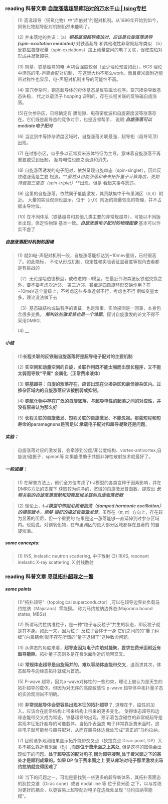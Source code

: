 ### reading 科普文章:[自旋涨落超导库珀对的万水千山 | Ising专栏](https://mp.weixin.qq.com/s/U77IC7lUFQY0l1cbVH94ug)
> (1) 高温超导（铜氧化物）中“库伯对”的配对机制。从1986年开始到如今，铜氧化物超导配对机制仍然未能明了。
>
> (2) 并未落地的共识：（a）**_铜基高温超导库珀对，应该是自旋涨落诱导(spin-excitation mediated)_** 对铁基超导
> 和其他磁性非常规超导类似 （b）反铁磁自旋张量（spin exciations）加上动量空间的电子关联，促使库珀对形成并凝聚超导。
>  
> (3) 铜基、铁基超导的电-声耦合强度较弱（至少理论预言如此），BCS 理论中漂亮的电-声耦合配对机制，
> 在这里大约不那么work。而且费米面附近能带对称性也显示，电-声配对机制主导的可能性不高。
>
>(4) 空穴参杂时，铜基超导体的母体基态是反铁磁长程序。空穴掺杂导致基态失稳，
> 代之以载流子 hopping 调制的、存在长程关联的反铁磁自旋涨落。
> 
>(5)在欠参杂区，已经确定有
> 赝能隙、电荷密度波和自旋密度波等涨落存在。它们既是超导态的竞争对手，也是近邻帮手，
> 说明 **_自旋涨落可以mediate电子配对_**
>  
>(6) 当达到中等掺杂浓度区域时，自旋涨落关联最强，超导相（超导穹顶）出现。
>
>(7) 在过掺杂区，似乎多以正常费米液体特征为主导，意味着自旋涨落不再重要或受到压制，
> 超导电性也随之衰退和消失。
>
>(8) 自旋涨落诱发的电子配对，依然呈现自旋单态（spin-singlet），因此反铁磁涨落是主要
> 根源。**_虽然从自旋涨落和未来拓扑量子计算角度，更期待自旋三重态（spin-triplet）_**出现，但是
> 看起来事与愿违。
>  
>(9) 这里的自旋涨落，依然属于低能激发，其贡献集中于布里渊区（$\pi$,$\pi$）附近。
> 大量的实验观测也显示，位于（$\pi$,0）附近的能量较高的物理，并不占据主导地位。
>
>(10) 在不同体系（铁基超导和其他几类主要的非常规超导），可能以不同版本出现，但定性物理
>基本一致。**_自旋涨落电子配对的物理图像_** 基本可以作实不虚了

##### 自旋涨落配对机制的困境
> (1) 就如电-声配对机制一般，自旋涨落能标达到~10mev量级，已经很高了。如此能标，
> 不论从形成机制、稳定性和实验表征显著度等视角去看都是有挑战的
>  
>（2）无论是哈伯德模型，或改进的t-J模型，在最近邻海森堡反铁磁交换之外，要不要考虑次近邻、
> 第三近邻、甚至是四自旋环形交换作用？在~10meV这个量级上，不考虑这些多重近邻不行，考虑也不行
> 例如变量太多，理论没法做下去
> 
>（3）基态磁结构或磁有序的表征，也是难事。实验探测是一回事，本身包含很多变换。
> **_解构这些激发普也是一个难题_**。探讨自旋激发的论文不得不采用DMRG.
>  
> (4) **__**

##### 小结
> (1)**长程关联的反铁磁自旋涨落将是超导电子配对的主要机制**
>  
> (2) **实空间和动量空间的自旋，关联作用既不能太强而出现长程序，又不能太弱而导致“平庸”**
> **金属化（正常费米液体）**
>  
> (3) **铜基超导：自旋的涨落存在，应该出现在欠掺杂区和最佳掺杂区内。过掺杂区域内的自旋涨落应该被削弱或抑制。**
>  
> (4) **铜氧化物中存在广泛的自旋涨落，与超导电性的起落之间的对应性，并没有原来认为那么好**
>  
> (5) **长程关联的自旋激发、短程关联的自旋激发、不能忽视。那些短程和短寿命的paramagnons是否足以**
> **承载电子配对和超导凝聚还是问题**。

##### 实验：
> 自旋涨落对应的激发普，会牵涉到公度/非公度结构、vortex-antivortex,自旋波/磁振子、spinon等
> 如果能借助于共振非弹性散射技术就最好了。
>
##### 一些进展：
> (1) 在解普方法上，他们全方位考虑了t-J模型的各类变种于因素影响，并在DMRG方法的支撑下
> 获取较为纯净的，宽域的自旋激发普函数，提取出 **_长程关联的自旋涨落贡献和短程局域关联的自旋涨落贡献_**

>(2) 理论上，**_t-J模型中带阻尼简谐振荡（damped harmonic oscillation）的模型版本，能够_**
>**_很好的描述自旋激发普_**。虽然在（$\pi$, $\pi$）方向上，存在较为显著的阻尼，但一个重要的
>结果是这一涨落能够一直延伸到过参杂区域内。也就说，对铜氧化物，在布里渊区的绝大部分区域都存在显著的
>的自旋涨落。
>
##### some concepts:
>(1) INS, inelastic neutron scattering, 中子散射
>(2) RIXS, resonant inelastic X-ray scattering, X 射线散射

### reading 科普文章 [寻觅拓扑超导之一瞥](https://mp.weixin.qq.com/s/L3Kle9LNysL0eT8SdAXKqg)

##### some points
> (1)"拓扑超导"（topological superconductor）,可以在超导边界处负载马约拉纳（Majorana）零能摸。
> 称为马约拉纳边界态(Majorana bound states, MBSs)
>  
> (2) 所谓马约拉纳准粒子，是一种“粒子与反粒子”共生的状态，即反粒子就是其本身。如此一来，因为粒子-反粒子合体于一身
> 它们之间的的“量子纠缠”(内禀耦合)就不存在所谓的“量子退相干”这种致命问题。
>  
> (3) 从体态的角度来看，**超导态因为电子库珀对凝聚，要求在费米面附近有超导能隙**。拓扑量子态则多是在费米面附近的能带交叉。
>  
> (4) **常规体态超导是自旋简并的，难以容纳体态能带交叉**，退而求其次，体态超导与边缘态拓扑就成为首选。
>  
> (5) P-wave 超导，因为p-wave对称性的一些约束，理论上被认为是天生的拓扑超导的载体。但因为对无序的高度敏感性
> p-wave 超导体中拓扑量子态的实验观测尚不明确。
>  
> (6) **非常规超导体会更容易出现本征的拓扑超导？**, 道理在于，磁性的加入，应该会在能带结构上带来结构上带来的更多变化。
> 使得体态超导和边缘态能带交叉成为常态。铁基超导的出现，预示着包含磁性的非常规超导是实现本征拓扑超导的可能载体。当拓扑表面态
> 电子非常靠近费米面时，这些电子就可能参与超导配对，从而在超导体边缘处形成“真正的”马约拉纳。
> 
> (7) 目前诸多观测结果显示拓扑能带交叉点（狄拉克点 Dirac point, DP）大多不那么靠近费米面（$E_f$）,**而是位于费米面之上某处**,
> 但是这样的图像会出现如下的问题。**处于超导态的配对电子,因为超导凝聚,处于费米面之下的某处才是顺利成章的。如果 DP 位于费米面之上**
> **要从库珀对电子那里激发出马约拉纳就变得困难了**
>  
> (8) 当下的问题之一，可能是要找到一些更多的超导新体系，其拓扑表面态的狄拉克锥（Dirac cone）或者 nodal line 等 位于费米面
> 之下，以与库珀对更好的耦合，以更容易上超导配对电子在边缘处呈现 “马约拉纳零能模”。
>  
>  
